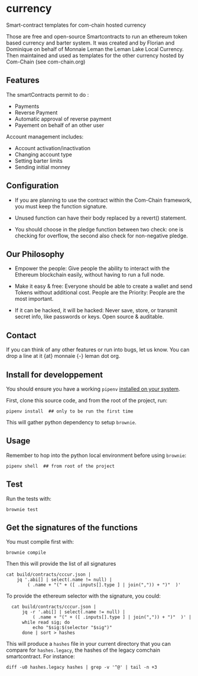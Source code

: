 # currency

Smart-contract templates for com-chain hosted currency

Those are free and open-source Smartcontracts to run an ethereum token
based currency and barter system.  It was created and by Florian and
Dominique on behalf of Monnaie Leman the Leman Lake Local
Currency. Then maintained and used as templates for the other currency
hosted by Com-Chain (see com-chain.org)

## Features

The smartContracts permit to do :

- Payments
- Reverse Payment
- Automatic approval of reverse payment
- Payement on behalf of an other user

Account management includes:

- Account activation/inactivation
- Changing account type
- Setting barter limits
- Sending initial monney

## Configuration

- If you are planning to use the contract within the Com-Chain
  framework, you must keep the function signature.

- Unused function can have their body replaced by a revert() statement.

- You should choose in the pledge function between two check: one is
  checking for overflow, the second also check for non-negative
  pledge.

## Our Philosophy

- Empower the people: Give people the ability to interact with the
  Ethereum blockchain easily, without having to run a full node.

- Make it easy & free: Everyone should be able to create a wallet and
  send Tokens without additional cost.  People are the Priority:
  People are the most important.

- If it can be hacked, it will be hacked: Never save, store, or
  transmit secret info, like passwords or keys. Open source &
  auditable.

## Contact

If you can think of any other features or run into bugs, let us
know. You can drop a line at it {at} monnaie {-} leman dot org.

## Install for developpement

You should ensure you have a working `pipenv` [installed on your
system](https://github.com/pypa/pipenv#installation).

First, clone this source code, and from the root of the project, run:

```shell
pipenv install  ## only to be run the first time
```

This will gather python dependency to setup `brownie`.

## Usage

Remember to hop into the python local environment before using `brownie`:

```shell
pipenv shell  ## from root of the project
```

## Test

Run the tests with:

```shell
brownie test
```

## Get the signatures of the functions

You must compile first with:

```shell
brownie compile
```

Then this will provide the list of all signatures

```shell
cat build/contracts/cccur.json |
    jq '.abi[] | select(.name != null) |
        ( .name + "(" + ([ .inputs[].type ] | join(",")) + ")"  )'
```

To provide the ethereum selector with the signature, you could:

```shell
  cat build/contracts/cccur.json |
      jq -r '.abi[] | select(.name != null) |
          ( .name + "(" + ([ .inputs[].type ] | join(",")) + ")"  )' |
      while read sig; do
          echo "$sig:$(selector "$sig")"
      done | sort > hashes
```

This will produce a `hashes` file in your current directory that you
can compare for `hashes.legacy`, the hashes of the legacy comchain
smartcontract. For instance:

```shell
diff -u0 hashes.legacy hashes | grep -v '^@' | tail -n +3
```